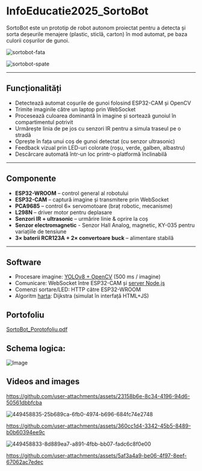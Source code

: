# InfoEducatie2025_SortoBot

SortoBot este un prototip de robot autonom proiectat pentru a detecta și sorta deșeurile menajere (plastic, sticlă, carton) în mod automat, pe baza culorii coșurilor de gunoi.


![sortobot-fata](https://github.com/user-attachments/assets/0be4961a-94c6-4fc7-93eb-86d985d4c41f)

![sortobot-spate](https://github.com/user-attachments/assets/2305cf88-7383-4299-aec0-4dba8b875e03)


---

## Funcționalități

- Detectează automat coșurile de gunoi folosind ESP32-CAM și OpenCV
- Trimite imaginile către un laptop prin WebSocket
- Procesează culoarea dominantă în imagine și sortează gunoiul în compartimentul potrivit
- Urmărește linia de pe jos cu senzori IR pentru a simula traseul pe o stradă
- Oprește în fața unui coș de gunoi detectat (cu senzor ultrasonic)
- Feedback vizual prin LED-uri colorate (roșu, verde, galben, albastru)
- Descărcare automată într-un loc printr-o platformă înclinabilă

---

## Componente

- **ESP32-WROOM** – control general al robotului
- **ESP32-CAM** – captură imagine și transmitere prin WebSocket
- **PCA9685** – control 6× servomotoare (braț robotic, mecanisme)
- **L298N** – driver motor pentru deplasare
- **Senzori IR + ultrasonic** – urmărire linie & oprire la coș
- **Senzor electromagnetic** - Senzor Hall Analog, magnetic, KY-035 pentru variațiile de tensiune 
- **3× baterii RCR123A + 2× convertoare buck** – alimentare stabilă

---

## Software

- Procesare imagine: [YOLOv8 + OpenCV](https://github.com/Selubipu/InfoEducatie2025_SortoBot/blob/main/computer%20vision/bin_detect.py) (500 ms / imagine)
- Comunicare: WebSocket între ESP32-CAM și [server Node.js](https://github.com/Selubipu/InfoEducatie2025_SortoBot/blob/main/server/server.js)
- Comenzi sortare/LED: HTTP către ESP32-WROOM
- Algoritm [harta](https://github.com/Selubipu/InfoEducatie2025_SortoBot/blob/main/relevant%20files/harta_oras.html): Dijkstra (simulat în interfață HTML+JS)


## Portofoliu

[SortoBot_Porotofoliu.pdf](https://github.com/user-attachments/files/20531227/SortoBot_Porotofoliu.pdf)


## Schema logica:
![Image](https://github.com/user-attachments/assets/4635153e-174f-4f07-bb7c-84c2de5af619)

## Videos and images


https://github.com/user-attachments/assets/23158b6e-8c34-4196-94d6-50561dbbfcba


![449458835-25b689ca-6fb0-4974-b696-684fc74e2748](https://github.com/user-attachments/assets/a9da2578-b35f-405a-b837-394831c31751)

https://github.com/user-attachments/assets/360cc1d4-3342-45b5-8489-b0b60394ee9c

![449458833-8d889ea7-a891-4fbb-bb07-fadc6c8f0e00](https://github.com/user-attachments/assets/f626d822-4479-4860-8af2-110f2207b43f)


https://github.com/user-attachments/assets/5af3a4a9-be06-4f97-8eef-67062ac7edec

